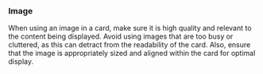 ### Image

When using an image in a card, make sure it is high quality and relevant to the content being displayed. Avoid using images that are too busy or cluttered, as this can detract from the readability of the card. Also, ensure that the image is appropriately sized and aligned within the card for optimal display.
